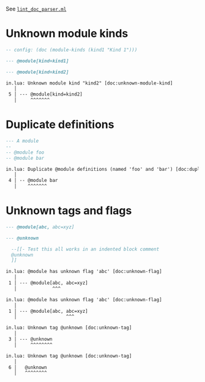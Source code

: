 See [`lint_doc_parser.ml`](../../src/lint/lint_doc_parser.ml)

# Unknown module kinds
```lua
-- config: (doc (module-kinds (kind1 "Kind 1")))

--- @module[kind=kind1]

--- @module[kind=kind2]
```

```txt
in.lua: Unknown module kind "kind2" [doc:unknown-module-kind]
   │
 5 │ --- @module[kind=kind2]
   │     ^^^^^^^
```

# Duplicate definitions

```lua
--- A module
--
-- @module foo
-- @module bar
```

```txt
in.lua: Duplicate @module definitions (named 'foo' and 'bar') [doc:duplicate-definitions]
   │
 4 │ -- @module bar
   │    ^^^^^^^
```

# Unknown tags and flags
```lua
--- @module[abc, abc=xyz]

--- @unknown

  --[[- Test this all works in an indented block comment
  @unknown
  ]]
```

```txt
in.lua: @module has unknown flag 'abc' [doc:unknown-flag]
   │
 1 │ --- @module[abc, abc=xyz]
   │             ^^^

in.lua: @module has unknown flag 'abc' [doc:unknown-flag]
   │
 1 │ --- @module[abc, abc=xyz]
   │                  ^^^

in.lua: Unknown tag @unknown [doc:unknown-tag]
   │
 3 │ --- @unknown
   │     ^^^^^^^^

in.lua: Unknown tag @unknown [doc:unknown-tag]
   │
 6 │   @unknown
   │   ^^^^^^^^
```
